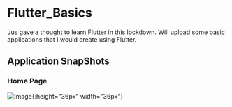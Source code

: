 # Flutter_Basics
Jus gave a thought to learn Flutter in this lockdown. Will upload some basic applications that I would create using Flutter.

## Application SnapShots
### Home Page
![image](https://drive.google.com/uc?export=view&id=1nYzTltxnG8G5DJlkjT90uocT9S_8UaC0){:height="36px" width="36px"}




